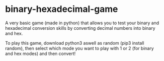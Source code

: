 # binary-hexadecimal-game
A very basic game (made in python) that allows you to test your binary and hexadecimal conversion skills by converting decimal numbers into binary and hex. 

To play this game, download python3 aswell as random (pip3 install random), then select which mode you want to play with 1 or 2 (for binary and hex modes) and then convert!

